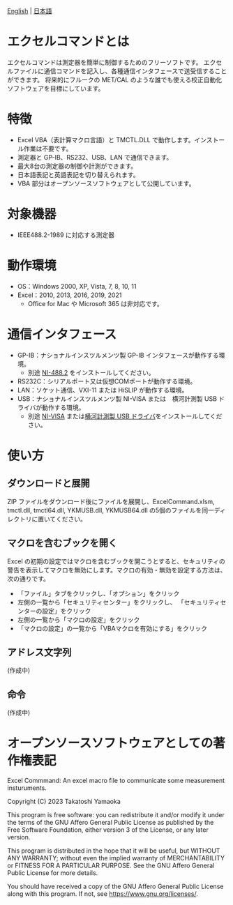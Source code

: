 [English](README.md) | [日本語](README.ja.md)

# エクセルコマンドとは
エクセルコマンドは測定器を簡単に制御するためのフリーソフトです。
エクセルファイルに通信コマンドを記入し、各種通信インタフェースで送受信することができます。
将来的にフルークの MET/CAL のような誰でも使える校正自動化ソフトウェアを目標にしています。

# 特徴
- Excel VBA（表計算マクロ言語）と TMCTL.DLL で動作します。インストール作業は不要です。
- 測定器と GP-IB、RS232、USB、LAN で通信できます。
- 最大8台の測定器の制御や計測ができます。
- 日本語表記と英語表記を切り替えられます。
- VBA 部分はオープンソースソフトウェアとして公開しています。

# 対象機器
- IEEE488.2-1989 に対応する測定器

# 動作環境
- OS：Windows 2000, XP, Vista, 7, 8, 10, 11
- Excel：2010, 2013, 2016, 2019, 2021
  - Office for Mac や Microsoft 365 は非対応です。

# 通信インタフェース
- GP-IB：ナショナルインスツルメンツ製 GP-IB インタフェースが動作する環境。
  - 別途 [NI-488.2](https://www.ni.com/ja-jp/support/downloads/drivers/download.ni-488-2.html) をインストールしてください。
- RS232C：シリアルポート又は仮想COMポートが動作する環境。
- LAN：ソケット通信、VXI-11 または HiSLIP が動作する環境。
- USB：ナショナルインスツルメンツ製 NI-VISA または　横河計測製 USB ドライバが動作する環境。
  - 別途 [NI-VISA](https://www.ni.com/ja-jp/support/downloads/drivers/download.ni-visa.html) または[横河計測製 USB ドライバ](https://tmi.yokogawa.com/jp/library/documents-downloads/software/usb-drivers/)をインストールしてください。

# 使い方
## ダウンロードと展開
ZIP ファイルをダウンロード後にファイルを展開し、ExcelCommand.xlsm, tmctl.dll, tmctl64.dll, YKMUSB.dll, YKMUSB64.dll の5個のファイルを同一ディレクトリに置いてください。

## マクロを含むブックを開く
Excel の初期の設定ではマクロを含むブックを開こうとすると、セキュリティの警告を表示してマクロを無効にします。マクロの有効・無効を設定する方法は、次の通りです。

- 「ファイル」タブをクリックし、「オプション」をクリック
- 左側の一覧から「セキュリティセンター」をクリックし、 「セキュリティセンターの設定」をクリック
- 左側の一覧から「マクロの設定」をクリック
- 「マクロの設定」の一覧から「VBAマクロを有効にする」をクリック

## アドレス文字列
(作成中)

## 命令
(作成中)

# オープンソースソフトウェアとしての著作権表記
Excel Commmand: An excel macro file to communicate some measurement insturuments.

Copyright (C) 2023 Takatoshi Yamaoka

This program is free software: you can redistribute it and/or modify
it under the terms of the GNU Affero General Public License as
published by the Free Software Foundation, either version 3 of the
License, or any later version.

This program is distributed in the hope that it will be useful,
but WITHOUT ANY WARRANTY; without even the implied warranty of
MERCHANTABILITY or FITNESS FOR A PARTICULAR PURPOSE.  See the
GNU Affero General Public License for more details.

You should have received a copy of the GNU Affero General Public License
along with this program.  If not, see <https://www.gnu.org/licenses/>.